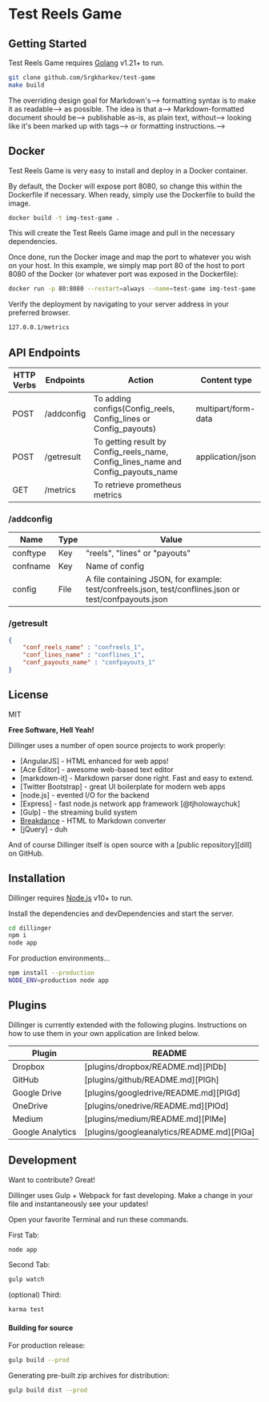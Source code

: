 # Test Reels Game

<!--Dillinger is a cloud-enabled, mobile-ready, offline-storage compatible,-->
<!--AngularJS-powered HTML5 Markdown editor.-->

<!--- Type some Markdown on the left-->
<!--- See HTML in the right-->
<!--- ✨Magic ✨-->

## Getting Started

Test Reels Game requires [Golang](https://go.dev/doc/install) v1.21+ to run.


```sh
git clone github.com/Srgkharkov/test-game
make build
```
<!--- Import a HTML file and watch it magically convert to Markdown-->
<!--- Drag and drop images (requires your Dropbox account be linked)-->
<!--- Import and save files from GitHub, Dropbox, Google Drive and One Drive-->
<!--- Drag and drop markdown and HTML files into Dillinger-->
<!--- Export documents as Markdown, HTML and PDF-->

<!--Markdown is a lightweight markup language based on the formatting conventions-->
<!--that people naturally use in email.-->
<!--As [John Gruber] writes on the [Markdown site][df1]-->

<!--> The overriding design goal for Markdown's-->
<!--> formatting syntax is to make it as readable-->
<!--> as possible. The idea is that a-->
<!--> Markdown-formatted document should be-->
<!--> publishable as-is, as plain text, without-->
<!--> looking like it's been marked up with tags-->
<!--> or formatting instructions.-->

<!--This text you see here is *actually- written in Markdown! To get a feel-->
<!--for Markdown's syntax, type some text into the left window and-->
<!--watch the results in the right.-->

## Docker

Test Reels Game is very easy to install and deploy in a Docker container.

By default, the Docker will expose port 8080, so change this within the
Dockerfile if necessary. When ready, simply use the Dockerfile to
build the image.

```sh
docker build -t img-test-game .
```

This will create the Test Reels Game image and pull in the necessary dependencies.

Once done, run the Docker image and map the port to whatever you wish on
your host. In this example, we simply map port 80 of the host to
port 8080 of the Docker (or whatever port was exposed in the Dockerfile):

```sh
docker run -p 80:8080 --restart=always --name=test-game img-test-game
```

Verify the deployment by navigating to your server address in
your preferred browser.

```sh
127.0.0.1/metrics
```

## API Endpoints
| HTTP Verbs | Endpoints            | Action                                                                            | Content type        |
|------------|----------------------|-----------------------------------------------------------------------------------|---------------------|
| POST       | /addconfig           | To adding configs(Config_reels, Config_lines or Config_payouts)                   | multipart/form-data |
| POST       | /getresult           | To getting result by Config_reels_name, Config_lines_name and Config_payouts_name | application/json    |
| GET        | /metrics             | To retrieve prometheus metrics                                                    |                     |

### /addconfig
| Name     | Type | Value                                                                                                  |
|----------|------|--------------------------------------------------------------------------------------------------------|
| conftype | Key  | "reels", "lines" or "payouts"                                                                          |
| confname | Key  | Name of config                                                                                         |
| config   | File | A file containing JSON, for example: test/confreels.json, test/conflines.json or test/confpayouts.json |

### /getresult
```json
{
    "conf_reels_name" : "confreels_1",
    "conf_lines_name" : "conflines_1",
    "conf_payouts_name" : "confpayouts_1"
}
```
## License

MIT

**Free Software, Hell Yeah!**



Dillinger uses a number of open source projects to work properly:

- [AngularJS] - HTML enhanced for web apps!
- [Ace Editor] - awesome web-based text editor
- [markdown-it] - Markdown parser done right. Fast and easy to extend.
- [Twitter Bootstrap] - great UI boilerplate for modern web apps
- [node.js] - evented I/O for the backend
- [Express] - fast node.js network app framework [@tjholowaychuk]
- [Gulp] - the streaming build system
- [Breakdance](https://breakdance.github.io/breakdance/) - HTML
  to Markdown converter
- [jQuery] - duh

And of course Dillinger itself is open source with a [public repository][dill]
on GitHub.

## Installation

Dillinger requires [Node.js](https://nodejs.org/) v10+ to run.

Install the dependencies and devDependencies and start the server.

```sh
cd dillinger
npm i
node app
```

For production environments...

```sh
npm install --production
NODE_ENV=production node app
```

## Plugins

Dillinger is currently extended with the following plugins.
Instructions on how to use them in your own application are linked below.

| Plugin | README |
| ------ | ------ |
| Dropbox | [plugins/dropbox/README.md][PlDb] |
| GitHub | [plugins/github/README.md][PlGh] |
| Google Drive | [plugins/googledrive/README.md][PlGd] |
| OneDrive | [plugins/onedrive/README.md][PlOd] |
| Medium | [plugins/medium/README.md][PlMe] |
| Google Analytics | [plugins/googleanalytics/README.md][PlGa] |

## Development

Want to contribute? Great!

Dillinger uses Gulp + Webpack for fast developing.
Make a change in your file and instantaneously see your updates!

Open your favorite Terminal and run these commands.

First Tab:

```sh
node app
```

Second Tab:

```sh
gulp watch
```

(optional) Third:

```sh
karma test
```

#### Building for source

For production release:

```sh
gulp build --prod
```

Generating pre-built zip archives for distribution:

```sh
gulp build dist --prod
```

